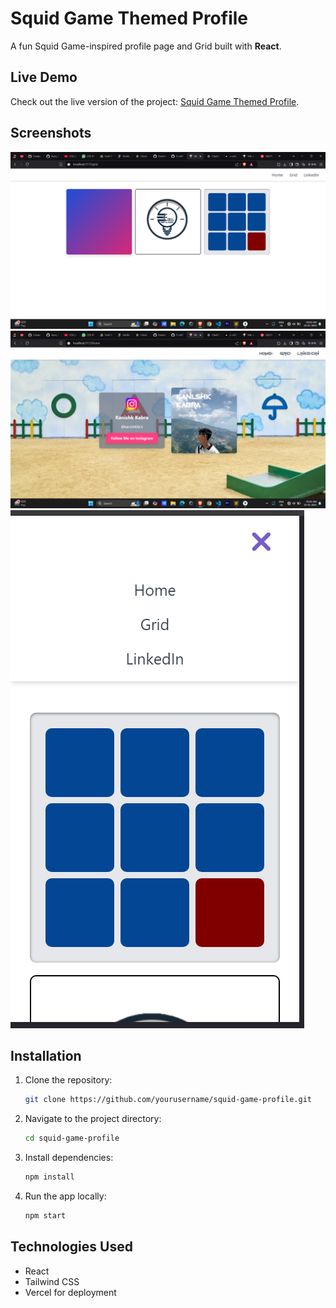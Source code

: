 # **Squid Game Themed Profile**

A fun Squid Game-inspired profile page and Grid built with **React**.

## **Live Demo**

Check out the live version of the project: [Squid Game Themed Profile](https://e-cell-task-nu.vercel.app/).

## **Screenshots**

![Homepage Screenshot](src/assets/s1.png)
![Instagram Card](src/assets/s2.png)
![Mobile View](src/assets/s3.png)


## **Installation**

1. Clone the repository:
   ```bash
   git clone https://github.com/yourusername/squid-game-profile.git

2. Navigate to the project directory:
   ```bash
   cd squid-game-profile

3. Install dependencies:
   ```bash
   npm install

4. Run the app locally:
   ```bash
   npm start 

## **Technologies Used**

- React
- Tailwind CSS
- Vercel for deployment


